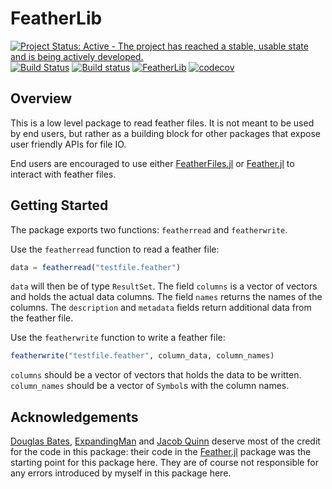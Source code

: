 # FeatherLib

[![Project Status: Active - The project has reached a stable, usable state and is being actively developed.](http://www.repostatus.org/badges/latest/active.svg)](http://www.repostatus.org/#active)
[![Build Status](https://travis-ci.org/davidanthoff/FeatherLib.jl.svg?branch=master)](https://travis-ci.org/davidanthoff/FeatherLib.jl)
[![Build status](https://ci.appveyor.com/api/projects/status/wnwl7a4fmy1osuqr/branch/master?svg=true)](https://ci.appveyor.com/project/davidanthoff/featherlib-jl/branch/master)
[![FeatherLib](http://pkg.julialang.org/badges/FeatherLib_0.6.svg)](http://pkg.julialang.org/?pkg=FeatherLib)
[![codecov](https://codecov.io/gh/davidanthoff/FeatherLib.jl/branch/master/graph/badge.svg)](https://codecov.io/gh/davidanthoff/FeatherLib.jl)

## Overview

This is a low level package to read feather files. It is not meant to be
used by end users, but rather as a building block for other packages that
expose user friendly APIs for file IO.

End users are encouraged to use either [FeatherFiles.jl](https://github.com/davidanthoff/FeatherFiles.jl)
or [Feather.jl](https://github.com/JuliaData/Feather.jl) to interact
with feather files.

## Getting Started

The package exports two functions: ``featherread`` and ``featherwrite``.

Use the ``featherread`` function to read a feather file:
````julia
data = featherread("testfile.feather")
````

``data`` will then be of type ``ResultSet``. The field ``columns`` is a
vector of vectors and holds the actual data columns. The field ``names``
returns the names of the columns. The ``description`` and ``metadata``
fields return additional data from the feather file.

Use the ``featherwrite`` function to write a feather file:
````julia
featherwrite("testfile.feather", column_data, column_names)
````

``columns`` should be a vector of vectors that holds the data to be written.
``column_names`` should be a vector of ``Symbol``s with the column names.

## Acknowledgements

[Douglas Bates](https://github.com/dmbates), [ExpandingMan](https://github.com/ExpandingMan)
and [Jacob Quinn](https://github.com/quinnj) deserve most of the credit
for the code in this package: their code in the [Feather.jl](https://github.com/JuliaData/Feather.jl)
package was the starting point for this package here. They are of course
not responsible for any errors introduced by myself in this package
here.
